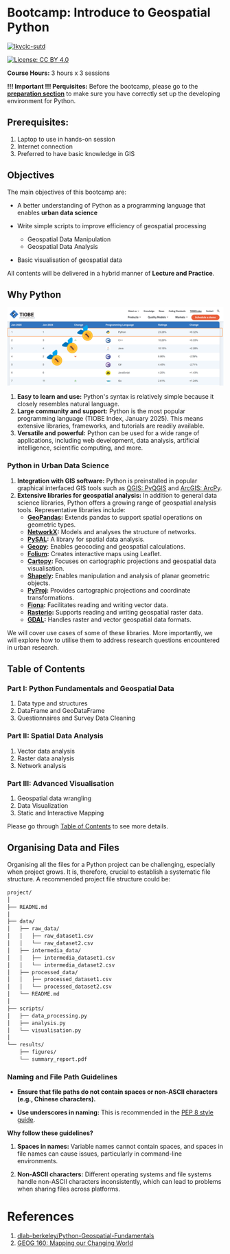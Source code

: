 # Bootcamp: Introduce to Geospatial Python

[![lkycic-sutd](https://img.shields.io/badge/LKYCIC-SUTD-blue)](https://lkycic.sutd.edu.sg/)

[![License: CC BY 4.0](https://img.shields.io/badge/License-CC_BY_4.0-lightgrey.svg)](https://creativecommons.org/licenses/by/4.0/)

**Course Hours:** 3 hours x 3 sessions

**!!! Important !!! Perquisites:** Before the bootcamp, please go to the **[preparation section](./0-01_intro.md)** to make sure you have correctly set up the developing environment for Python.

## Prerequisites:

1. Laptop to use in hands-on session
2. Internet connection
3. Preferred to have basic knowledge in GIS

## Objectives

The main objectives of this bootcamp are: 

- A better understanding of Python as a programming language that enables **urban data science**
- Write simple scripts to improve efficiency of geospatial processing
   - Geospatial Data Manipulation
   - Geospatial Data Analysis

- Basic visualisation of geospatial data

All contents will be delivered in a hybrid manner of **Lecture and Practice**.

## Why Python

![The TIOBE Programming Language Rank](images/programminglanguagerank_tiobe.png)  

1. **Easy to learn and use:** Python's syntax is relatively simple because it closely resembles natural language.  
2. **Large community and support:** Python is the most popular programming language (TIOBE Index, January 2025). This means extensive libraries, frameworks, and tutorials are readily available.  
3. **Versatile and powerful:** Python can be used for a wide range of applications, including web development, data analysis, artificial intelligence, scientific computing, and more.  

### Python in Urban Data Science  

1. **Integration with GIS software:** Python is preinstalled in popular graphical interfaced GIS tools such as [QGIS: PyQGIS](https://qgis.org/pyqgis/master/) and [ArcGIS: ArcPy](https://www.esri.com/en-us/arcgis/products/arcgis-python-libraries/libraries/arcpy).  
2. **Extensive libraries for geospatial analysis:** In addition to general data science libraries, Python offers a growing range of geospatial analysis tools. Representative libraries include:  
   - **[GeoPandas](https://geopandas.org/en/stable/getting_started.html):** Extends pandas to support spatial operations on geometric types.  
   - **[NetworkX](https://networkx.org/):** Models and analyses the structure of networks. 
   - **[PySAL](https://pysal.org/explore/):** A library for spatial data analysis.  
   - **[Geopy](https://geopy.readthedocs.io/en/stable/):** Enables geocoding and geospatial calculations.  
   - **[Folium](https://python-visualization.github.io/folium/latest/):** Creates interactive maps using Leaflet.  
   - **[Cartopy](https://scitools.org.uk/cartopy/docs/latest/):** Focuses on cartographic projections and geospatial data visualisation.  
   - **[Shapely](https://shapely.readthedocs.io/en/stable/):** Enables manipulation and analysis of planar geometric objects.  
   - **[PyProj](https://pyproj4.github.io/pyproj/stable/):** Provides cartographic projections and coordinate transformations.  
   - **[Fiona](https://fiona.readthedocs.io/en/stable/):** Facilitates reading and writing vector data.  
   - **[Rasterio](https://rasterio.readthedocs.io/en/stable/):** Supports reading and writing geospatial raster data.  
   - **[GDAL](https://gdal.org/en/stable/):** Handles raster and vector geospatial data formats.  

We will cover use cases of some of these libraries. More importantly, we will explore how to utilise them to address research questions encountered in urban research.  

## Table of Contents

### Part I: Python Fundamentals and Geospatial Data

1. Data type and structures
2. DataFrame and GeoDataFrame
3. Questionnaires and Survey Data Cleaning

### Part II: Spatial Data Analysis

1. Vector data analysis
2. Raster data analysis
3. Network analysis

### Part III: Advanced Visualisation

1. Geospatial data wrangling
2. Data Visualization
3. Static and Interactive Mapping

Please go through [Table of Contents](0-01_intro.md#table-of-contents) to see more details.

## Organising Data and Files  

Organising all the files for a Python project can be challenging, especially when project grows. It is, therefore, crucial to establish a systematic file structure. A recommended project file structure could be:  

```bash
project/
│
├── README.md
│
├── data/
│   ├── raw_data/
│   │   ├── raw_dataset1.csv
│   │   └── raw_dataset2.csv
│   ├── intermedia_data/
│   │   ├── intermedia_dataset1.csv
│   │   └── intermedia_dataset2.csv
│   ├── processed_data/
│   │   ├── processed_dataset1.csv
│   │   └── processed_dataset2.csv
│   └── README.md
│
├── scripts/
│   ├── data_processing.py
│   ├── analysis.py
│   └── visualisation.py
│
└── results/
    ├── figures/
    └── summary_report.pdf
```

### Naming and File Path Guidelines  

- **Ensure that file paths do not contain spaces or non-ASCII characters (e.g., Chinese characters).** 

- **Use underscores in naming:** This is recommended in the [PEP 8 style guide](https://peps.python.org/pep-0008/#function-and-variable-names).  

**Why follow these guidelines?**  

1. **Spaces in names:** Variable names cannot contain spaces, and spaces in file names can cause issues, particularly in command-line environments.  

2. **Non-ASCII characters:** Different operating systems and file systems handle non-ASCII characters inconsistently, which can lead to problems when sharing files across platforms.  

# References

1. [dlab-berkeley/Python-Geospatial-Fundamentals](https://github.com/dlab-berkeley/Python-Geospatial-Fundamentals)
1. [GEOG 160: Mapping our Changing World](https://www.e-education.psu.edu/geog160/)




